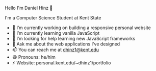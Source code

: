 Hello I'm Daniel Hinz 👋

I'm a Computer Science Student at Kent State

- 🔭 I’m currently working on building a responsive personal website 
- 🌱 I’m currently learning vanilla JavaScript
- 🤔 I’m looking for help learning new JavaScript frameworks
- 💬 Ask me about the web applications I've designed
- 📫 You can reach me at dhinz1@kent.edu
- 😄 Pronouns: he/him
- ⚡ Website: personal.kent.edu/~dhinz1/portfolio
